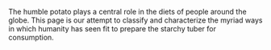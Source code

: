 The humble potato plays a central role in the diets of people around the globe.
This page is our attempt to classify and characterize the myriad ways in which
humanity has seen fit to prepare the starchy tuber for consumption.
